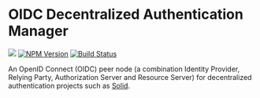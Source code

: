 # OIDC Decentralized Authentication Manager

[![](https://img.shields.io/badge/project-Solid-7C4DFF.svg?style=flat)](https://github.com/solid/solid)
[![NPM Version](https://img.shields.io/npm/v/@solid/oidc-auth-manager.svg?style=flat)](https://www.npmjs.com/package/@solid/oidc-auth-manager)
[![Build Status](https://travis-ci.org/solid/oidc-auth-manager.svg?branch=master)](https://travis-ci.org/solid/oidc-auth-manager)

An OpenID Connect (OIDC) peer node (a combination Identity Provider, Relying
Party, Authorization Server and Resource Server) for decentralized
authentication projects such as [Solid](https://github.com/solid/solid).
